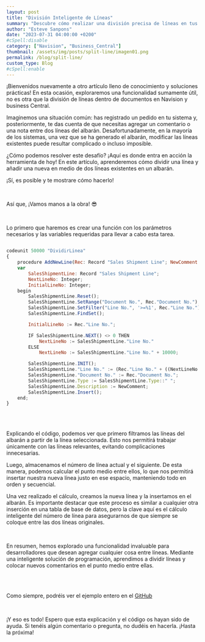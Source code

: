 ```yaml
---
layout: post
title: "División Inteligente de Líneas"
summary: "Descubre cómo realizar una división precisa de líneas en tus documentos. Aprende una solución ingeniosa para agregar nuevos elementos entre líneas existentes sin complicaciones."
author: "Esteve Sanpons"
date: "2023-07-31 04:00:00 +0200"
#cSpell:disable
category: ["Navision", "Business_Central"]
thumbnail: /assets/img/posts/split-line/imagen01.png
permalink: /blog/split-line/
custom_type: Blog
#cSpell:enable
---
```


¡Bienvenidos nuevamente a otro artículo lleno de conocimiento y soluciones prácticas! En esta ocasión, exploraremos una funcionalidad sumamente útil, no es otra que la división de líneas dentro de documentos en Navision y business Central.

Imaginemos una situación común: has registrado un pedido en tu sistema y, posteriormente, te das cuenta de que necesitas agregar un comentario o una nota entre dos líneas del albarán. Desafortunadamente, en la mayoría de los sistemas, una vez que se ha generado el albarán, modificar las líneas existentes puede resultar complicado o incluso imposible.

¿Cómo podemos resolver este desafío? ¡Aquí es donde entra en acción la herramienta de hoy! En este artículo, aprenderemos cómo dividir una línea y añadir una nueva en medio de dos líneas existentes en un albarán.

¡Sí, es posible y te mostrare cómo hacerlo!

<br>

Así que, ¡Vamos manos a la obra! 😎

<br>

Lo primero que haremos es crear una función con los parámetros necesarios y las variables requeridas para llevar a cabo esta tarea.

```javascript

codeunit 50000 "DividirLinea"
{
    procedure AddNewLine(Rec: Record "Sales Shipment Line"; NewComment: Text[50])
    var
        SalesShipmentLine: Record "Sales Shipment Line";
        NextLineNo: Integer;
        InitialLineNo: Integer;
    begin
        SalesShipmentLine.Reset();
        SalesShipmentLine.SetRange("Document No.", Rec."Document No.");
        SalesShipmentLine.SetFilter("Line No.", '>=%1', Rec."Line No.");
        SalesShipmentLine.FindSet();

        InitialLineNo := Rec."Line No.";

        IF SalesShipmentLine.NEXT() <> 0 THEN
            NextLineNo := SalesShipmentLine."Line No."
        ELSE
            NextLineNo := SalesShipmentLine."Line No." + 10000;

        SalesShipmentLine.INIT();
        SalesShipmentLine."Line No." := (Rec."Line No." + ((NextLineNo - InitialLineNo) DIV 2));
        SalesShipmentLine."Document No." := Rec."Document No.";
        SalesShipmentLine.Type := SalesShipmentLine.Type::" ";
        SalesShipmentLine.Description := NewComment;
        SalesShipmentLine.Insert();
    end;
}

```

<br><br>

Explicando el código, podemos ver que primero filtramos las líneas del albarán a partir de la línea seleccionada. Esto nos permitirá trabajar únicamente con las líneas relevantes, evitando complicaciones innecesarias.

Luego, almacenamos el número de línea actual y el siguiente. De esta manera, podemos calcular el punto medio entre ellos, lo que nos permitirá insertar nuestra nueva línea justo en ese espacio, manteniendo todo en orden y secuencial.

Una vez realizado el cálculo, creamos la nueva línea y la insertamos en el albarán. Es importante destacar que este proceso es similar a cualquier otra inserción en una tabla de base de datos, pero la clave aquí es el cálculo inteligente del número de línea para asegurarnos de que siempre se coloque entre las dos líneas originales.

<br>

En resumen, hemos explorado una funcionalidad invaluable para desarrolladores que desean agregar cualquier cosa entre líneas. Mediante una inteligente solución de programación, aprendimos a dividir líneas y colocar nuevos comentarios en el punto medio entre ellas.

<br><br>

Como siempre, podréis ver el ejemplo entero en el [GitHub](https://github.com/Esanpons/ejemplos-blog/tree/main/AL/DividirLinea)

<br>

¡Y eso es todo! Espero que esta explicación y el código os hayan sido de ayuda. Si tenéis algún comentario o pregunta, no dudéis en hacerla. ¡Hasta la próxima!
